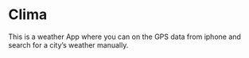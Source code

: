 # Clima
This is a weather App where you can on the GPS data from iphone and search for a city’s weather manually.
